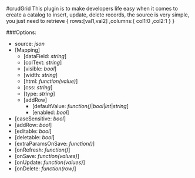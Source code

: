 #crudGrid
This plugin is to make developers life easy when it comes to create a catalog to insert, update, delete records, the source is very simple, you just need to retrieve 
{
  rows:[val1,val2]
  ,columns:{
            col1:0
            ,col2:1
            }
  }

  
###Options:

- source: *json*
- [Mapping]
  - [dataField: *string*]
  - [colText: *string*]
  - [visible: *bool*]
  - [width: *string*]
  - [html: *function(value)*]
  - [css: *string*]
  - [type: *string*]
  -  [addRow]
     - [defaultValue: *function()*|*bool*|*int*|*string*]
     - [enabled: *bool*]
- [caseSensitive: *bool*]
- [addRow: *bool*]
- [editable: *bool*]
- [deletable: *bool*]
- [extraParamsOnSave: *function()*]
- [onRefresh: *function()*]
- [onSave: *function(values)*]
- [onUpdate: *function(values)*]
- [onDelete: *function(row)*]
  
